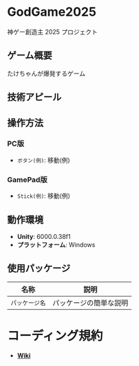 # GodGame2025
神ゲー創造主 2025 プロジェクト

## **ゲーム概要**
たけちゃんが爆発するゲーム

## **技術アピール**

## **操作方法**
### **PC版**
- `ボタン(例)`: 移動(例)

### **GamePad版**
- `Stick(例)`: 移動(例)

## **動作環境**
- **Unity**: 6000.0.38f1
- **プラットフォーム**: Windows

## **使用パッケージ**
| 名称             | 説明                            |
|----------------|-------------------------------|
| `パッケージ名`        | パッケージの簡単な説明 |

# コーディング規約
- <a href="../../wiki/Coding-Standards"><strong>Wiki</strong></a>
